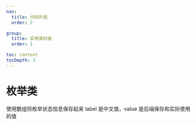 ```yaml
---
nav:
  title: 代码片段
  order: 2

group:
  title: 实用类封装
  order: 1

toc: content
tocDepth: 3
---
```


# 枚举类

使用数组将枚举状态信息保存起来
label 是中文值，value 是后端保存和实际使用的值
